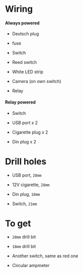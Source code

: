 # Wiring

#### Always powered

* Deutsch plug

* fuse

* Switch

* Reed switch

* White LED strip

* Camera (on own switch)

* Relay

#### Relay powered

* Switch

* USB port x 2

* Cigarette plug x 2

* Din plug x 2

# Drill holes

* USB port, `28mm`

* 12V cigarette, `28mm`

* Din plug, `18mm`

* Switch, `21mm`

# To get

* `28mm` drill bit

* `18mm` drill bit

* Another switch, same as red one

* Circular ampmeter